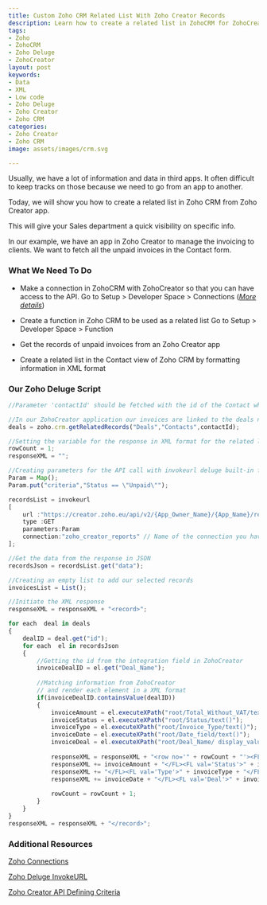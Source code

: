 ```yaml
---
title: Custom Zoho CRM Related List With Zoho Creator Records
description: Learn how to create a related list in ZohoCRM for ZohoCreator records.
tags:
- Zoho
- ZohoCRM
- Zoho Deluge
- ZohoCreator
layout: post
keywords:
- Data
- XML
- Low code
- Zoho Deluge
- Zoho Creator
- Zoho CRM
categories:
- Zoho Creator
- Zoho CRM
image: assets/images/crm.svg

---
```

Usually, we have a lot of information and data in third apps. It often difficult to keep tracks on those because we need to go from an app to another.

Today, we will show you how to create a related list in Zoho CRM from Zoho Creator app.

This will give your Sales department a quick visibility on specific info.

In our example, we have an app in Zoho Creator to manage the invoicing to clients. We want to fetch all the unpaid invoices in the Contact form.

### What We Need To Do

* Make a connection in ZohoCRM with ZohoCreator so that you can have access to the API.
   Go to Setup > Developer Space > Connections ([_More details_](https://www.zoho.com/deluge/help/deluge-connections.html#defaultConnection "Zoho Connections"))


* Create a function in Zoho CRM to be used as a related list
   Go to Setup > Developer Space > Function
* Get the records of unpaid invoices from an Zoho Creator app
* Create a related list in the Contact view of Zoho CRM by formatting information in XML format

### Our Zoho Deluge Script

```javascript
//Parameter 'contactId' should be fetched with the id of the Contact when creating the function in ZohoCRM

//In our ZohoCreator application our invoices are linked to the deals not directly to the Contact
deals = zoho.crm.getRelatedRecords("Deals","Contacts",contactId);

//Setting the variable for the response in XML format for the related list
rowCount = 1;
responseXML = "";

//Creating parameters for the API call with invokeurl deluge built-in funcionn
Param = Map();
Param.put("criteria","Status == \"Unpaid\"");

recordsList = invokeurl
[
	url :"https://creator.zoho.eu/api/v2/{App_Owner_Name}/{App_Name}/report/{Report_Name}"
	type :GET
	parameters:Param
	connection:"zoho_creator_reports" // Name of the connection you have set
];

//Get the data from the response in JSON
recordsJson = recordsList.get("data");

//Creating an empty list to add our selected records
invoicesList = List();

//Initiate the XML response
responseXML = responseXML + "<record>";

for each  deal in deals
{
	dealID = deal.get("id");
	for each  el in recordsJson
	{
        //Getting the id from the integration field in ZohoCreator
		invoiceDealID = el.get("Deal_Name");
    
        //Matching information from ZohoCreator 
      	// and render each element in a XML format 
		if(invoiceDealID.containsValue(dealID))
		{
			invoiceAmount = el.executeXPath("root/Total_Without_VAT/text()");
			invoiceStatus = el.executeXPath("root/Status/text()");
			invoiceType = el.executeXPath("root/Invoice_Type/text()");
			invoiceDate = el.executeXPath("root/Date_field/text()");
			invoiceDeal = el.executeXPath("root/Deal_Name/ display_value/text()");
          
			responseXML = responseXML + "<row no='" + rowCount + "'><FL val='Amount without VAT'>"; 
            responseXML += invoiceAmount + "</FL><FL val='Status'>" + invoiceStatus;
            responseXML += "</FL><FL val='Type'>" + invoiceType + "</FL><FL val='Date'>" ;
            responseXML += invoiceDate + "</FL><FL val='Deal'>" + invoiceDeal + "</FL></row>";
          
			rowCount = rowCount + 1;
		}
	}
}
responseXML = responseXML + "</record>";
```

### Additional Resources

[Zoho Connections](https://www.zoho.com/deluge/help/deluge-connections.html#defaultConnection "Zoho Connections")

[Zoho Deluge InvokeURL](https://www.zoho.com/deluge/help/webhook/invokeurl-api-task.html "Zoho Deluge InvokeURL")

[Zoho Creator API Defining Criteria](https://www.zoho.com/creator/help/api/v2/get-records.html#defining_criteria "Zoho Creator API Defining Criteria")
